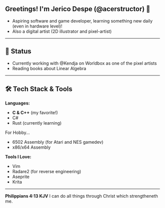 ## Greetings! I'm Jerico Despe (@acerstructor) 👋
- Aspiring software and game developer, learning something new daily (even in hardware level)!
- Also a digital artist (2D illustrator and pixel-artist)
---
## 💭 Status
- Currently working with @Kendja on Worldbox as one of the pixel artists
- Reading books about Linear Algebra
<!--
---
## 🎯 Agenda 
--->
---
## 🛠 Tech Stack & Tools
**Languages:**  
- **C & C++** (my favorite!)
- C#
- Rust (currently learning)
<!--
Note:
Programming languages which I've listed below the comment are
just for fun, which I use 
--->
For Hobby...
- 6502 Assembly (for Atari and NES gamedev)
- x86/x64 Assembly

**Tools I Love:**  
- Vim
- Radare2 (for reverse engineering)
- Aseprite
- Krita
---
<!--
My Favorite Bible Verse:
--->
**Philippians 4:13 KJV**
I can do all things through Christ which strengtheneth me.
